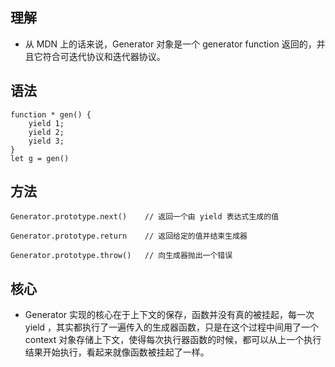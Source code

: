<!--
 * @Author: lijy
-->
## 理解 
- 从 MDN 上的话来说，Generator 对象是一个 generator function 返回的，并且它符合可迭代协议和迭代器协议。

## 语法
```
function * gen() {
    yield 1;
    yield 2;
    yield 3;
}
let g = gen()
```

## 方法
```
Generator.prototype.next()    // 返回一个由 yield 表达式生成的值

Generator.prototype.return    // 返回给定的值并结束生成器

Generator.prototype.throw()   // 向生成器抛出一个错误
```

## 核心
- Generator 实现的核心在于上下文的保存，函数并没有真的被挂起，每一次 yield ，其实都执行了一遍传入的生成器函数，只是在这个过程中间用了一个 context 对象存储上下文，使得每次执行器函数的时候，都可以从上一个执行结果开始执行，看起来就像函数被挂起了一样。